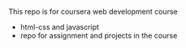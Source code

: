 This repo is for coursera web development course
  - html-css and javascript
  - repo  for assignment and projects in the course 
